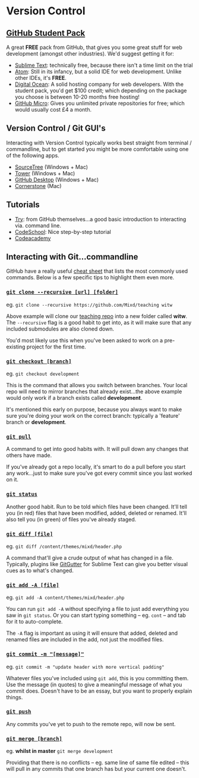 # Version Control

## [GitHub Student Pack](https://education.github.com/pack)
A great __FREE__ pack from GitHub, that gives you some great stuff for web development (amongst other industries). We'd suggest getting it for:

* [Sublime Text](http://www.sublimetext.com/): technically free, because there isn't a time limit on the trial
* [Atom](https://atom.io/): Still in its infancy, but a solid IDE for web development. Unlike other IDEs, it's __FREE__.
* [Digital Ocean](https://www.digitalocean.com/): A solid hosting company for web developers. With the student pack, you'd get $100 credit; which depending on the package you choose is between 10-20 months free hosting!
* [GitHub Micro](https://github.com/): Gives you unlimited private repositories for free; which would usually cost £4 a month.

## Version Control / Git GUI's
Interacting with Version Control typically works best straight from terminal / commandline, but to get started you might be more comfortable using one of the following apps.

* [SourceTree](http://www.sourcetreeapp.com/) (Windows + Mac)
* [Tower](https://www.git-tower.com/) (Windows + Mac)
* [GitHub Desktop](https://desktop.github.com/) (Windows + Mac)
* [Cornerstone](https://cornerstone.assembla.com/) (Mac)

## Tutorials
* [Try](https://try.github.io/levels/1/challenges/1): from GitHub themselves...a good basic introduction to interacting via. command line.
* [CodeSchool](https://www.codeschool.com/courses/git-real): Nice step-by-step tutorial
* [Codeacademy](https://www.codecademy.com/learn/learn-git)

## Interacting with Git...commandline

GitHub have a really useful [cheat sheet](https://services.github.com/on-demand/downloads/github-git-cheat-sheet.pdf) that lists the most commonly used commands. Below is a few specific tips to highlight them even more.

### [`git clone --recursive [url] [folder]`](https://git-scm.com/docs/git-clone)

eg. `git clone --recursive https://github.com/Mixd/teaching witw`

Above example will clone our [teaching repo](https://github.com/Mixd/teaching) into a new folder called __witw__. The `--recursive` flag is a good habit to get into, as it will make sure that any included submodules are also cloned down.

You'd most likely use this when you've been asked to work on a pre-existing project for the first time.

### [`git checkout [branch]`](https://git-scm.com/docs/git-checkout)

eg. `git checkout development`

This is the command that allows you switch between branches. Your local repo will need to mirror branches that already exist...the above example would only work if a branch exists called __development__.

It's mentioned this early on purpose, because you always want to make sure you're doing your work on the correct branch: typically a 'feature' branch or __development__.

### [`git pull`](https://git-scm.com/docs/git-pull)

A command to get into good habits with. It will pull down any changes that others have made.

If you've already got a repo locally, it's smart to do a pull before you start any work...just to make sure you've got every commit since you last worked on it.

### [`git status`](https://git-scm.com/docs/git-status)

Another good habit. Run to be told which files have been changed. It'll tell you (in red) files that have been modified, added, deleted or renamed. It'll also tell you (in green) of files you've already staged.

### [`git diff [file]`](https://git-scm.com/docs/git-add)

eg. `git diff /content/themes/mixd/header.php`

A command that'll give a crude output of what has changed in a file. Typically, plugins like [GitGutter](https://github.com/jisaacks/GitGutter) for Sublime Text can give you better visual cues as to what's changed.


### [`git add -A [file]`](https://git-scm.com/docs/git-add)

eg. `git add -A content/themes/mixd/header.php`

You can run `git add -A` without specifying a file to just add everything you saw in `git status`. Or you can start typing something – eg. `cont` – and tab for it to auto-complete.

The `-A` flag is important as using it will ensure that added, deleted and renamed files are included in the add, not just the modified files.

### [`git commit -m "[message]"`](https://git-scm.com/docs/git-commit)

eg. `git commit -m "update header with more vertical padding"`

Whatever files you've included using `git add`, this is you committing them. Use the message (in quotes) to give a meaningful message of what you commit does. Doesn't have to be an essay, but you want to properly explain things.

### [`git push`](https://git-scm.com/docs/git-push)

Any commits you've yet to push to the remote repo, will now be sent.

### [`git merge [branch]`](https://git-scm.com/docs/git-merge)

eg. __whilst in master__ `git merge development`

Providing that there is no conflicts – eg. same line of same file edited – this will pull in any commits that one branch has but your current one doesn't. 

